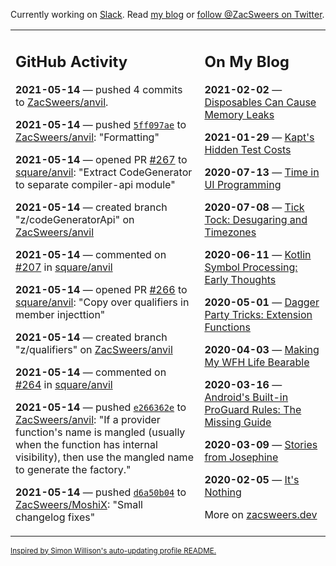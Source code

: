 Currently working on [Slack](https://slack.com/). Read [my blog](https://zacsweers.dev/) or [follow @ZacSweers on Twitter](https://twitter.com/ZacSweers).

<table><tr><td valign="top" width="60%">

## GitHub Activity
<!-- githubActivity starts -->
**2021-05-14** — pushed 4 commits to [ZacSweers/anvil](https://api.github.com/repos/ZacSweers/anvil).

**2021-05-14** — pushed [`5ff097ae`](https://github.com/ZacSweers/anvil/commit/5ff097ae019d232a39764f0b5caf1c863624144a) to [ZacSweers/anvil](https://api.github.com/repos/ZacSweers/anvil): "Formatting"

**2021-05-14** — opened PR [#267](https://api.github.com/repos/square/anvil/pulls/267) to [square/anvil](https://api.github.com/repos/square/anvil): "Extract CodeGenerator to separate compiler-api module"

**2021-05-14** — created branch "z/codeGeneratorApi" on [ZacSweers/anvil](https://api.github.com/repos/ZacSweers/anvil)

**2021-05-14** — commented on [#207](https://github.com/square/anvil/pull/207#issuecomment-841499300) in [square/anvil](https://api.github.com/repos/square/anvil)

**2021-05-14** — opened PR [#266](https://api.github.com/repos/square/anvil/pulls/266) to [square/anvil](https://api.github.com/repos/square/anvil): "Copy over qualifiers in member injecttion"

**2021-05-14** — created branch "z/qualifiers" on [ZacSweers/anvil](https://api.github.com/repos/ZacSweers/anvil)

**2021-05-14** — commented on [#264](https://github.com/square/anvil/issues/264#issuecomment-841478748) in [square/anvil](https://api.github.com/repos/square/anvil)

**2021-05-14** — pushed [`e266362e`](https://github.com/ZacSweers/anvil/commit/e266362e1b73d31c29022d3e0c8e383214a33ceb) to [ZacSweers/anvil](https://api.github.com/repos/ZacSweers/anvil): "If a provider function's name is mangled (usually when the function has internal visibility), then use the mangled name to generate the factory."

**2021-05-14** — pushed [`d6a50b04`](https://github.com/ZacSweers/MoshiX/commit/d6a50b045ec3d20cab391d7ebf87ff06ea6e7217) to [ZacSweers/MoshiX](https://api.github.com/repos/ZacSweers/MoshiX): "Small changelog fixes"
<!-- githubActivity ends -->
</td><td valign="top" width="40%">

## On My Blog
<!-- blog starts -->
**2021-02-02** — [Disposables Can Cause Memory Leaks](https://www.zacsweers.dev/disposables-can-cause-memory-leaks/)

**2021-01-29** — [Kapt's Hidden Test Costs](https://www.zacsweers.dev/kapts-hidden-test-costs/)

**2020-07-13** — [Time in UI Programming](https://www.zacsweers.dev/time-in-ui/)

**2020-07-08** — [Tick Tock: Desugaring and Timezones](https://www.zacsweers.dev/ticktock-desugaring-timezones/)

**2020-06-11** — [Kotlin Symbol Processing: Early Thoughts](https://www.zacsweers.dev/kotlin-symbol-processor-early-thoughts/)

**2020-05-01** — [Dagger Party Tricks: Extension Functions](https://www.zacsweers.dev/dagger-party-tricks-extension-functions/)

**2020-04-03** — [Making My WFH Life Bearable](https://www.zacsweers.dev/making-wfh-life-bearable/)

**2020-03-16** — [Android's Built-in ProGuard Rules: The Missing Guide](https://www.zacsweers.dev/android-proguard-rules/)

**2020-03-09** — [Stories from Josephine](https://www.zacsweers.dev/stories-from-josephine/)

**2020-02-05** — [It's Nothing](https://www.zacsweers.dev/its-nothing/)
<!-- blog ends -->
More on [zacsweers.dev](https://zacsweers.dev/)
</td></tr></table>

<sub><a href="https://simonwillison.net/2020/Jul/10/self-updating-profile-readme/">Inspired by Simon Willison's auto-updating profile README.</a></sub>